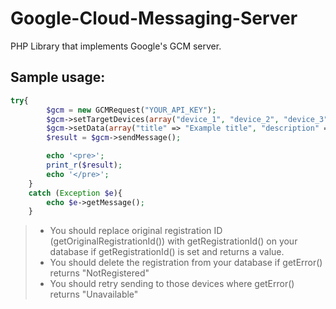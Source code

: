 # Google-Cloud-Messaging-Server
PHP Library that implements Google's GCM server.

## Sample usage:

```php
try{
		$gcm = new GCMRequest("YOUR_API_KEY");
		$gcm->setTargetDevices(array("device_1", "device_2", "device_3"));
		$gcm->setData(array("title" => "Example title", "description" => "Example description"));
		$result = $gcm->sendMessage();

		echo '<pre>';
		print_r($result);
		echo '</pre>';
	}
	catch (Exception $e){
		echo $e->getMessage();
	}
```

> - You should replace original registration ID (getOriginalRegistrationId()) with getRegistrationId() on your database if getRegistrationId() is set and returns a value.
> - You should delete the registration from your database if getError() returns "NotRegistered"
> - You should retry sending to those devices where getError() returns "Unavailable"
